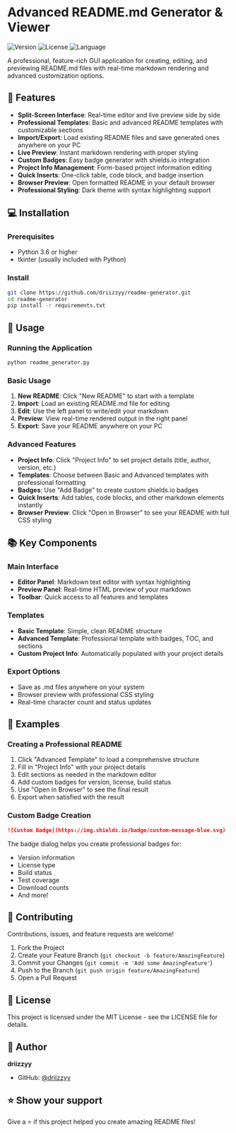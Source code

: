 # Advanced README.md Generator & Viewer

![Version](https://img.shields.io/badge/version-1.0.0-blue.svg)
![License](https://img.shields.io/badge/license-MIT-green.svg)
![Language](https://img.shields.io/badge/language-Python-orange.svg)

A professional, feature-rich GUI application for creating, editing, and previewing README.md files with real-time markdown rendering and advanced customization options.

## 🚀 Features

- **Split-Screen Interface**: Real-time editor and live preview side by side
- **Professional Templates**: Basic and advanced README templates with customizable sections
- **Import/Export**: Load existing README files and save generated ones anywhere on your PC
- **Live Preview**: Instant markdown rendering with proper styling
- **Custom Badges**: Easy badge generator with shields.io integration
- **Project Info Management**: Form-based project information editing
- **Quick Inserts**: One-click table, code block, and badge insertion
- **Browser Preview**: Open formatted README in your default browser
- **Professional Styling**: Dark theme with syntax highlighting support

## 💻 Installation

### Prerequisites

- Python 3.6 or higher
- tkinter (usually included with Python)

### Install

```bash
git clone https://github.com/driizzyy/readme-generator.git
cd readme-generator
pip install -r requirements.txt
```

## 🔧 Usage

### Running the Application

```bash
python readme_generator.py
```

### Basic Usage

1. **New README**: Click "New README" to start with a template
2. **Import**: Load an existing README.md file for editing
3. **Edit**: Use the left panel to write/edit your markdown
4. **Preview**: View real-time rendered output in the right panel
5. **Export**: Save your README anywhere on your PC

### Advanced Features

- **Project Info**: Click "Project Info" to set project details (title, author, version, etc.)
- **Templates**: Choose between Basic and Advanced templates with professional formatting
- **Badges**: Use "Add Badge" to create custom shields.io badges
- **Quick Inserts**: Add tables, code blocks, and other markdown elements instantly
- **Browser Preview**: Click "Open in Browser" to see your README with full CSS styling

## 📚 Key Components

### Main Interface
- **Editor Panel**: Markdown text editor with syntax highlighting
- **Preview Panel**: Real-time HTML preview of your markdown
- **Toolbar**: Quick access to all features and templates

### Templates
- **Basic Template**: Simple, clean README structure
- **Advanced Template**: Professional template with badges, TOC, and sections
- **Custom Project Info**: Automatically populated with your project details

### Export Options
- Save as .md files anywhere on your system
- Browser preview with professional CSS styling
- Real-time character count and status updates

## 🎯 Examples

### Creating a Professional README

1. Click "Advanced Template" to load a comprehensive structure
2. Fill in "Project Info" with your project details
3. Edit sections as needed in the markdown editor
4. Add custom badges for version, license, build status
5. Use "Open in Browser" to see the final result
6. Export when satisfied with the result

### Custom Badge Creation

```markdown
![Custom Badge](https://img.shields.io/badge/custom-message-blue.svg)
```

The badge dialog helps you create professional badges for:
- Version information
- License type  
- Build status
- Test coverage
- Download counts
- And more!

## 🤝 Contributing

Contributions, issues, and feature requests are welcome!

1. Fork the Project
2. Create your Feature Branch (`git checkout -b feature/AmazingFeature`)
3. Commit your Changes (`git commit -m 'Add some AmazingFeature'`)
4. Push to the Branch (`git push origin feature/AmazingFeature`)
5. Open a Pull Request

## 📝 License

This project is licensed under the MIT License - see the LICENSE file for details.

## 👤 Author

**driizzyy**

- GitHub: [@driizzyy](https://github.com/driizzyy)

## ⭐ Show your support

Give a ⭐ if this project helped you create amazing README files!